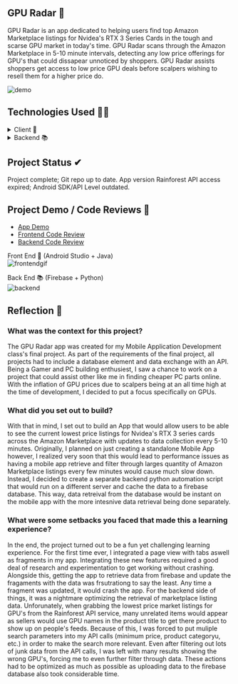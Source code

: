 ## GPU Radar 📡

GPU Radar is an app dedicated to helping users find top Amazon Marketplace listings for Nvidea's RTX 3 Series Cards in the tough and scarse GPU market in today's time. GPU Radar scans through the Amazon Marketplace in 5-10 minute intervals, detecting any low price offerings for GPU's that could dissapear unnoticed by shoppers. GPU Radar assists shoppers get access to low price GPU deals before scalpers wishing to resell them for a higher price do. 

![demo](https://github.com/BurhanNaveed0/GPU-Radar/assets/81490717/6d729cb8-dd42-4707-8766-a9763027d493)

## Technologies Used 👨‍💻
<details>
  <summary>Client 📱</summary>
  <ul>
    <li><a href="https://www.java.com/en/">Java</a></li>
    <li><a href="">XML</a></li>
    <li><a href="https://developer.android.com/studio?gad_source=1&gclid=CjwKCAjw-O6zBhASEiwAOHeGxXeWZgT9muC50iZgfEeWoWRSc1p7O5V8lqIsRCIpYqx4VqIfEuMYvBoCR6AQAvD_BwE&gclsrc=aw.ds">Android Studio</a></li>
  </ul>
</details>

<details>
  <summary>Backend 📚</summary>
  <ul>
    <li><a href="https://www.python.org/">Python</a></li>
    <li><a href="https://github.com/thisbejim/Pyrebase">Pyrebase</a></li>
    <li><a href="https://firebase.google.com/">Firebase</a></li>
  </ul>
</details>

## Project Status ✔
Project complete; Git repo up to date. App version Rainforest API access expired; Android SDK/API Level outdated. 

## Project Demo / Code Reviews 📲

<ul>
    <li><a href="https://youtu.be/uYKIHIpRv1M">App Demo</a></li>
    <li><a href="https://youtu.be/Wfq9cpOj2pw">Frontend Code Review</a></li>
    <li><a href="https://youtu.be/lbJeoeuNTL0">Backend Code Review</a></li>
  </ul>

Front End 📱 (Android Studio + Java) <br /> 
![frontendgif](https://github.com/BurhanNaveed0/GPU-Radar/assets/81490717/da0ad10f-50ba-4775-a17b-77e2b6892eb2)

Back End 📚 (Firebase + Python) <br />
![backend](https://github.com/BurhanNaveed0/GPU-Radar/assets/81490717/4bd5cc3c-4f9d-4aee-b0e8-1de38d124361)

## Reflection 📝

### What was the context for this project?
The GPU Radar app was created for my Mobile Application Development class's final project. As part of the requirements of the final project, all projects had to include a database element and data exchange with an API. Being a Gamer and PC building enthusiest, I saw a chance to work on a project that could assist other like me in finding cheaper PC parts online. With the inflation of GPU prices due to scalpers being at an all time high at the time of development, I decided to put a focus specifically on GPUs. 

### What did you set out to build?
With that in mind, I set out to build an App that would allow users to be able to see the current lowest price listings for Nvidea's RTX 3 series cards across the Amazon Marketplace with updates to data collection every 5-10 minutes. Originally, I planned on just creating a standalone Mobile App however, I realized very soon that this would lead to performance issues as having a mobile app retrieve and filter through larges quantity of Amazon Marketplace listings every few minutes would cause much slow down. Instead, I decided to create a separate backend python automation script that would run on a different server and cache the data to a firebase database. This way, data retreival from the database would be instant on the mobile app with the more intesnive data retrieval being done separately. 

### What were some setbacks you faced that made this a learning experience?
In the end, the project turned out to be a fun yet challenging learning experience. For the first time ever, I integrated a page view with tabs aswell as fragments in my app. Integrating these new features required a good deal of research and experimentation to get working without crashing. Alongside this, getting the app to retrieve data from firebase and update the fragaments with the data was frsutrationg to say the least. Any time a fragment was updated, it would crash the app. For the backend side of things, it was a nightmare optimizing the retrieval of marketplace listing data. Unforunately, when grabbing the lowest price market listings for GPU's from the Rainforest API service, many unrelated items would appear as sellers would use GPU names in the product title to get there product to show up on people's feeds. Because of this, I was forced to put muliple search parameters into my API calls (minimum price, product categoryu, etc.) in order to make the search more relevant. Even after filtering out lots of junk data from the API calls, I was left with many results showing the wrong GPU's, forcing me to even further filter through data. These actions had to be optimized as much as possible as uploading data to the firebase database also took considerable time.
